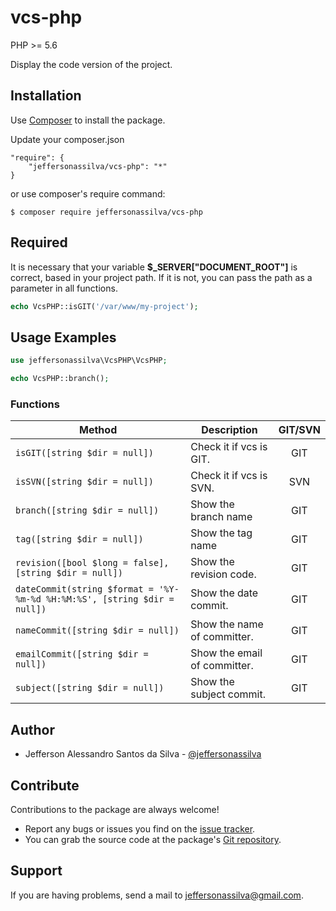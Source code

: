 vcs-php
================

PHP >= 5.6

Display the code version of the project.

Installation
------------

Use [Composer] to install the package.

Update your composer.json

```
"require": {
    "jeffersonassilva/vcs-php": "*"
}
```

or use composer's require command:

```
$ composer require jeffersonassilva/vcs-php
```

Required
-------

It is necessary that your variable **$_SERVER["DOCUMENT_ROOT"]** is correct, based in your project path. If it is not, you can pass the path as a parameter in all functions.

```php
echo VcsPHP::isGIT('/var/www/my-project');
```

Usage Examples
-------

```php
use jeffersonassilva\VcsPHP\VcsPHP;

echo VcsPHP::branch();
```

### Functions

Method                                                                   | Description                  | GIT/SVN
------------------------------------------------------------------------ | ---------------------------- | :-------:
`isGIT([string $dir = null])`                                            | Check it if vcs is GIT.      | GIT
`isSVN([string $dir = null])`                                            | Check it if vcs is SVN.      | SVN
`branch([string $dir = null])`                                           | Show the branch name         | GIT
`tag([string $dir = null])`                                              | Show the tag name            | GIT
`revision([bool $long = false], [string $dir = null])`                   | Show the revision code.      | GIT
`dateCommit(string $format = '%Y-%m-%d %H:%M:%S', [string $dir = null])` | Show the date commit.        | GIT
`nameCommit([string $dir = null])`                                       | Show the name of committer.  | GIT
`emailCommit([string $dir = null])`                                      | Show the email of committer. | GIT
`subject([string $dir = null])`                                          | Show the subject commit.     | GIT

Author
-------

* Jefferson Alessandro Santos da Silva - [@jeffersonassilva]

Contribute
----------

Contributions to the package are always welcome!

* Report any bugs or issues you find on the [issue tracker].
* You can grab the source code at the package's [Git repository].

Support
-------

If you are having problems, send a mail to jeffersonassilva@gmail.com.


[Composer]: https://getcomposer.org
[issue tracker]: https://github.com/jeffersonassilva/vcs-php/issues
[Git repository]: https://github.com/jeffersonassilva/vcs-php
[@jeffersonassilva]: https://instagram.com/jeffersonassilva/